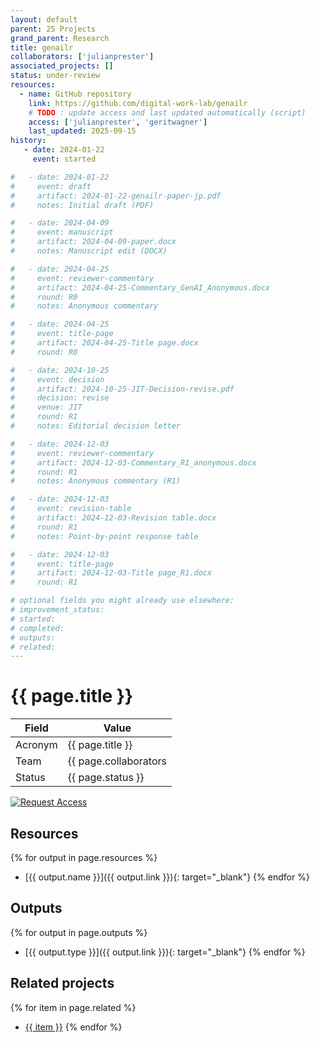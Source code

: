 ```yaml
---
layout: default
parent: 25 Projects
grand_parent: Research
title: genailr
collaborators: ['julianprester']
associated_projects: []
status: under-review
resources:
  - name: GitHub repository
    link: https://github.com/digital-work-lab/genailr
    # TODO : update access and last updated automatically (script)
    access: ['julianprester', 'geritwagner']
    last_updated: 2025-09-15
history:
   - date: 2024-01-22
     event: started

#   - date: 2024-01-22
#     event: draft
#     artifact: 2024-01-22-genailr-paper-jp.pdf
#     notes: Initial draft (PDF)

#   - date: 2024-04-09
#     event: manuscript
#     artifact: 2024-04-09-paper.docx
#     notes: Manuscript edit (DOCX)

#   - date: 2024-04-25
#     event: reviewer-commentary
#     artifact: 2024-04-25-Commentary_GenAI_Anonymous.docx
#     round: R0
#     notes: Anonymous commentary

#   - date: 2024-04-25
#     event: title-page
#     artifact: 2024-04-25-Title page.docx
#     round: R0

#   - date: 2024-10-25
#     event: decision
#     artifact: 2024-10-25-JIT-Decision-revise.pdf
#     decision: revise
#     venue: JIT
#     round: R1
#     notes: Editorial decision letter

#   - date: 2024-12-03
#     event: reviewer-commentary
#     artifact: 2024-12-03-Commentary_R1_anonymous.docx
#     round: R1
#     notes: Anonymous commentary (R1)

#   - date: 2024-12-03
#     event: revision-table
#     artifact: 2024-12-03-Revision table.docx
#     round: R1
#     notes: Point-by-point response table

#   - date: 2024-12-03
#     event: title-page
#     artifact: 2024-12-03-Title page_R1.docx
#     round: R1

# optional fields you might already use elsewhere:
# improvement_status:
# started:
# completed:
# outputs:
# related:
---
```


# {{ page.title }}

Field               | Value
------------------- | ----------------------------------
Acronym             | {{ page.title }}
Team                | {{ page.collaborators | join: ", " }}
Status              | {{ page.status }}

[![Request Access](https://img.shields.io/badge/Request-Access-blue?style=for-the-badge)](https://github.com/digital-work-lab/handbook/issues/new?assignees=geritwagner&labels=access+request&template=request-repo-access.md&title=%5BAccess+Request%5D+Request+for+access+to+repository)

## Resources

{% for output in page.resources %}
- [{{ output.name }}]({{ output.link }}){: target="_blank"}
{% endfor %}

## Outputs

{% for output in page.outputs %}
- [{{ output.type }}]({{ output.link }}){: target="_blank"}
{% endfor %}

## Related projects 

{% for item in page.related %}
- <a href="{{ item }}">{{ item }}</a>
{% endfor %}
